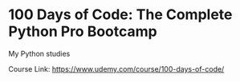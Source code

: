 # 100 Days of Code: The Complete Python Pro Bootcamp

My Python studies

Course Link:
https://www.udemy.com/course/100-days-of-code/
